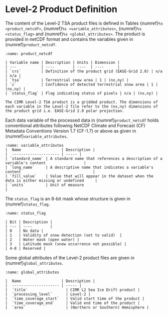 # Level-2 Product Definition

The content of the Level-2 TSA product files is defined in Tables {numref}`%s <product_netcdf>`, {numref}`%s <variable_attributes>`, {numref}`%s <status_flag>` and {numref}`%s <global_attributes>`.
The product is provided in netCDF format and contains the variables given in {numref}`product_netcdf`.

```{table} NetCDF Group: Processed Data (tbc).
:name: product_netcdf

| Variable name | Description | Units | Dimension |
| ---           | ----        | ----  | ----      |
| `crs`         | Definition of the product grid (EASE-Grid 2.0) | n/a | n/a |
| `tsa`         | Terrestrial snow area | 1 | (nx,ny) |
| `c`           | Confidence of detected terrestrial snow area | 1 | (nx,ny) |
| `status_flag` | Flag indicating status of pixels | n/a | (nx,ny) |
```

```{note}
The CIMR Level-2 TSA product is a gridded product. The dimensions of each variable in the Level-2 file refer to the (nx,ny) dimensions of the product grid i.e. EASE-Grid 2.0 polar projection.
```

Each data variable of the processed data in {numref}`product_netcdf` holds conventional attributes following NetCDF Climate and Forecast (CF) Metadata Conventions Version 1.7 (CF-1.7) or above as given in {numref}`variable_attributes`.

```{table} Standard variable attributes (tbc).
:name: variable_attributes
|  Name                  | Description |
|  --------------------- | ----- | 
| `standard_name` | A standard name that references a description of a variable's content                 |
| `long_name`     | A descriptive name that indicates a variable's content                                |
| `fill_value`    | Value that will appear in the dataset when the data is either missing or undefined     |
| `units`         | Unit of measure                                     |
```

The `status_flag` is an 8-bit mask whose structure is given in {numref}`status_flag`.

```{table} Status flag (tbc).
:name: status_flag

| Bit | Description |
| --- | ----        |
| 0   | No data |
| 1   | Validity of snow detection (set to valid)  |
| 2   | Water mask (open water) |
| 3   | Latitude mask (snow occurrence not possible) |
| 4-8 | Reserved |
```

Some global attributes of the Level-2 product files are given in {numref}`global_attributes`.

```{table} Global attributes (tbc).
:name: global_attributes

|  Name                  | Description |
|  --------------------- | ----- | 
|  `title`                 | CIMR L2 Sea Ice Drift product |
|  `processing_level`      | Level-2 |
|  `time_coverage_start`   | Valid start time of the product |
|  `time_coverage_end`     | Valid end time of the product |
|  `area`                  | (Northern or Southern) Hemisphere |
```